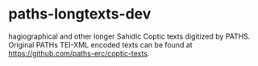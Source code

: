 # paths-longtexts-dev
hagiographical and other longer Sahidic Coptic texts digitized by PATHS.  Original PATHs TEI-XML encoded texts can be found at https://github.com/paths-erc/coptic-texts.
